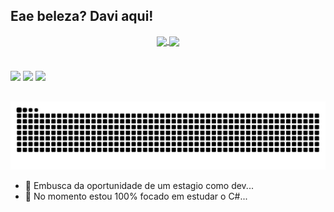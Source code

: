 ## Eae beleza? Davi aqui!

<div align="center">
  <a href="https://github.com/NappOS">
  <img align="center" src="https://github-readme-stats-sigma-five.vercel.app/api?username=Davi-OS&show_icons=true&theme=dark" />
</a>
<a href="https://github.com/Davi-OS">
  <img align="center" src="https://github-readme-stats-sigma-five.vercel.app/api/top-langs/?username=Davi-OS&layout=compact&theme=dark" />
</a>
</div>

#

<div>
  <a href = "mailto:davioliveirasanto.work@gmail.com"><img src="https://img.shields.io/badge/-Gmail-%23333?style=for-the-badge&logo=gmail&logoColor=white" target="_blank"></a>
  <a href="https://www.linkedin.com/in/davi-olivera-santos-78b042198/" target="_blank"><img src="https://img.shields.io/badge/-LinkedIn-%230077B5?style=for-the-badge&logo=linkedin&logoColor=white" target="_blank"></a> 
   <a href="https://www.instagram.com/davi._.os/" target="_blank"><img src="https://img.shields.io/badge/-Instagram-%23E4405F?style=for-the-badge&logo=instagram&logoColor=white" target="_blank"></a>

##
  </div>
  
  ![Snake animation](https://github.com/Davi-OS/Davi-OS/blob/output/github-contribution-grid-snake.svg)
  
- 🔭 Embusca da oportunidade de um estagio como dev...
- 🌱 No momento estou 100% focado em estudar o C#...

